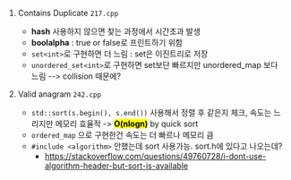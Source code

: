 1. Contains Duplicate `217.cpp`
    * **hash** 사용하지 않으면 찾는 과정에서 시간초과 발생
    * **boolalpha** : true or false로 프린트하기 위함
    * `set<int>`로 구현하면 더 느림 : set은 이진트리로 저장 
    * `unordered_set<int>`로 구현하면 set보단 빠르지만 unordered_map 보다 느림 --> collision 때문에?

2. Valid anagram `242.cpp`
    * `std::sort(s.begin(), s.end())` 사용해서 정렬 후 같은지 체크, 속도는 느리지만 메모리 효율적 -> **<mark>O(nlogn)</mark>** by quick sort
    * `ordered_map` 으로 구현한건 속도는 더 빠르나 메모리 큼
    * `#include <algorithm>` 안했는데 sort 사용가능. sort.h에 있다고 나오는데?
        * https://stackoverflow.com/questions/49760728/i-dont-use-algorithm-header-but-sort-is-available
